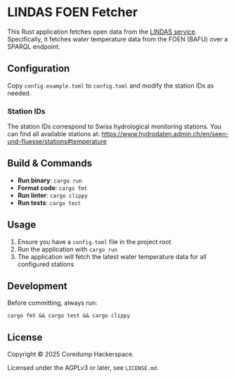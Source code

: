 # LINDAS FOEN Fetcher

This Rust application fetches open data from the [LINDAS
service](https://lindas.admin.ch/). Specifically, it fetches water temperature
data from the FOEN (BAFU) over a SPARQL endpoint.

## Configuration

Copy `config.example.toml` to `config.toml` and modify the station IDs as
needed.

### Station IDs

The station IDs correspond to Swiss hydrological monitoring stations. You can
find all available stations at:
<https://www.hydrodaten.admin.ch/en/seen-und-fluesse/stations#temperature>

## Build & Commands

- **Run binary**: `cargo run`
- **Format code**: `cargo fmt`
- **Run linter**: `cargo clippy`
- **Run tests**: `cargo test`

## Usage

1. Ensure you have a `config.toml` file in the project root
2. Run the application with `cargo run`
3. The application will fetch the latest water temperature data for all
   configured stations

## Development

Before committing, always run:

    cargo fmt && cargo test && cargo clippy

## License

Copyright © 2025 Coredump Hackerspace.

Licensed under the AGPLv3 or later, see `LICENSE.md`.
